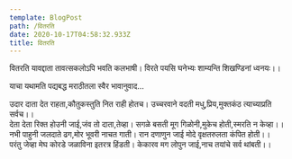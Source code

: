 ```yaml
---
template: BlogPost
path: /वितरति
date: 2020-10-17T04:58:32.933Z
title: वितरति
---
```

वितरति यावद्दाता तावत्सकलोऽपि भवति कलभाषी। विरते पयसि घनेभ्यः शाम्यन्ति शिखण्डिनां ध्वनयः।।

याचा यथामति पद्यबद्ध मराठीतला स्वैर भावानुवाद...

उदार दाता देत राहता,कौतुकस्तुति नित राही होतच। उच्चरवाने वदती मधु,प्रिय,मुक्तकंठ त्याच्याप्रति सर्वच।।\
देता देता रिक्त होउनी जाई,जंव तो दाता,तेव्हा। सगळे बसती मूग गिळोनी,मुकेच होती,स्मरति न केव्हा।।\
नभी पाहुनी जलदाते ढग,मोर भूवरी नाचत गाती। रान दणाणुन जाई मोदे वृक्षतरुलता कंपित होती।।\
परंतु जेव्हा मेघ कोरडे जळाविना इतरत्र हिंडती। केकारव मग लोपुन जाई,नाच तयांचे सर्व थांबती।।
